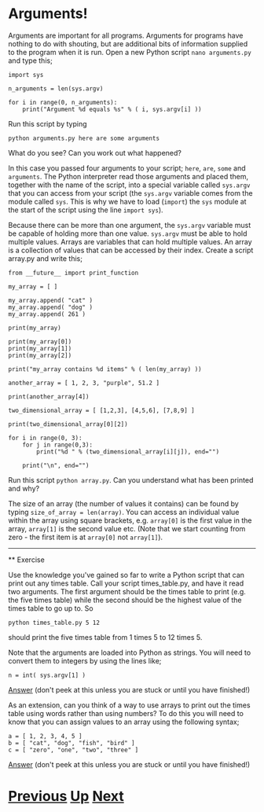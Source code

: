 # Arguments!

Arguments are important for all programs. Arguments for programs have nothing to do with shouting, but are additional bits of information supplied to the program when it is run. Open a new Python script `nano arguments.py` and type this;

    import sys
    
    n_arguments = len(sys.argv)
    
    for i in range(0, n_arguments):
        print("Argument %d equals %s" % ( i, sys.argv[i] ))

Run this script by typing

    python arguments.py here are some arguments

What do you see? Can you work out what happened?

In this case you passed four arguments to your script; `here`, `are`, `some` and `arguments`. The Python interpreter read those arguments and placed them, together with the name of the script, into a special variable called `sys.argv` that you can access from your script (the `sys.argv` variable comes from the module called `sys`. This is why we have to load (`import`) the `sys` module at the start of the script using the line `import sys`).

Because there can be more than one argument, the `sys.argv` variable must be capable of holding more than one value. `sys.argv` must be able to hold multiple values. Arrays are variables that can hold multiple values. An array is a collection of values that can be accessed by their index. Create a script array.py and write this;

    from __future__ import print_function

    my_array = [ ]
    
    my_array.append( "cat" )
    my_array.append( "dog" )
    my_array.append( 261 )
    
    print(my_array)
    
    print(my_array[0])
    print(my_array[1])
    print(my_array[2])
    
    print("my_array contains %d items" % ( len(my_array) ))
    
    another_array = [ 1, 2, 3, "purple", 51.2 ]
    
    print(another_array[4])
    
    two_dimensional_array = [ [1,2,3], [4,5,6], [7,8,9] ]
    
    print(two_dimensional_array[0][2])
    
    for i in range(0, 3):
        for j in range(0,3):
            print("%d " % (two_dimensional_array[i][j]), end="")

        print("\n", end="")

Run this script `python array.py`. Can you understand what has been printed and why?

The size of an array (the number of values it contains) can be found by typing `size_of_array = len(array)`. You can access an individual value within the array using square brackets, e.g. `array[0]` is the first value in the array, `array[1]` is the second value etc. (Note that we start counting from zero - the first item is at `array[0]` not `array[1]`).

***

** Exercise

Use the knowledge you've gained so far to write a Python script that can print out any times table. Call your script times_table.py, and have it read two arguments. The first argument should be the times table to print (e.g. the five times table) while the second should be the highest value of the times table to go up to. So

    python times_table.py 5 12

should print the five times table from 1 times 5 to 12 times 5.

Note that the arguments are loaded into Python as strings. You will need to convert them to integers by using the lines like;

    n = int( sys.argv[1] )

[Answer](arguments_answer1.md) (don't peek at this unless you are stuck or until you have finished!)

As an extension, can you think of a way to use arrays to print out the times table using words rather than using numbers? To do this you will need to know that you can assign values to an array using the following syntax;

    a = [ 1, 2, 3, 4, 5 ]
    b = [ "cat", "dog", "fish", "bird" ]
    c = [ "zero", "one", "two", "three" ]

[Answer](arguments_answer2.md) (don't peek at this unless you are stuck or until you have finished!)

# [Previous](loops.md) [Up](README.md) [Next](conditions.md)
